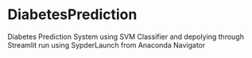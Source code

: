 # DiabetesPrediction
Diabetes Prediction System using SVM Classifier and depolying through Streamlit run using SypderLaunch from Anaconda Navigator 


